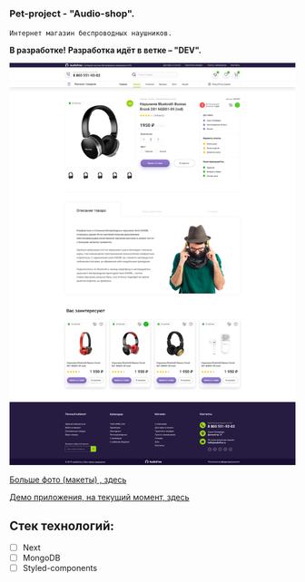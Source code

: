 ### Pet-project - "Audio-shop".
```
Интернет магазин беспроводных наушников.
```
**В разработке!**
**Разработка идёт в ветке – "DEV".**

![Preview](preview.jpg "Preview")

[Больше фото (макеты) , здесь](https://drive.google.com/drive/folders/1qhubn0OrWolS3p8DrNzAAEidTs5wj_G6?usp=sharing)

[Демо приложения, на текущий момент, здесь](https://audio-shop-demo.netlify.app/)
## Cтек технологий:

- [ ] Next
- [ ] MongoDB
- [ ] Styled-components
